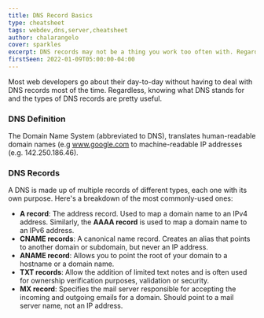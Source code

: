 ```yaml
---
title: DNS Record Basics
type: cheatsheet
tags: webdev,dns,server,cheatsheet
author: chalarangelo
cover: sparkles
excerpt: DNS records may not be a thing you work too often with. Regardless, some basic knowledge can go a long way.
firstSeen: 2022-01-09T05:00:00-04:00
---
```


Most web developers go about their day-to-day without having to deal with DNS records most of the time. Regardless, knowing what DNS stands for and the types of DNS records are pretty useful.

### DNS Definition

The Domain Name System (abbreviated to DNS), translates human-readable domain names (e.g www.google.com to machine-readable IP addresses (e.g. 142.250.186.46).

### DNS Records

A DNS is made up of multiple records of different types, each one with its own purpose. Here's a breakdown of the most commonly-used ones:

- **A record**: The address record. Used to map a domain name to an IPv4 address. Similarly, the **AAAA record** is used to map a domain name to an IPv6 address.
- **CNAME records**: A canonical name record. Creates an alias that points to another domain or subdomain, but never an IP address.
- **ANAME record**: Allows you to point the root of your domain to a hostname or a domain name.
- **TXT records**: Allow the addition of limited text notes and is often used for ownership verification purposes, validation or security.
- **MX record**: Specifies the mail server responsible for accepting the incoming and outgoing emails for a domain. Should point to a mail server name, not an IP address.
